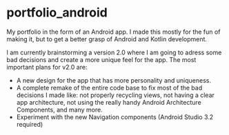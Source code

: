 # portfolio_android
My portfolio in the form of an Android app. 
I made this mostly for the fun of making it, but to get a better grasp of Android and Kotlin development. 

I am currently brainstorming a version 2.0 where I am going to adress some bad decisions and create a more unique feel for the app.
The most important plans for v2.0 are:
* A new design for the app that has more personality and uniqueness. 
* A complete remake of the entire code base to fix most of the bad decisions I made like: not properly recycling views, not having a clear app architecture, not using the really handy Android Architecture Components, and many more. 
* Experiment with the new Navigation components (Android Studio 3.2 required)
